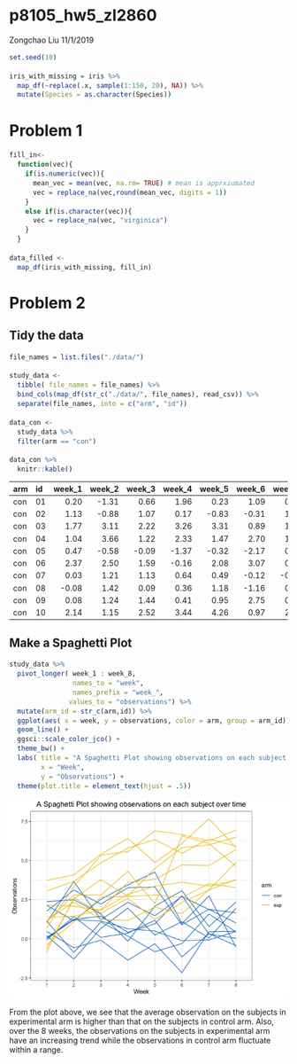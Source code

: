 p8105\_hw5\_zl2860
================
Zongchao Liu
11/1/2019

``` r
set.seed(10)

iris_with_missing = iris %>% 
  map_df(~replace(.x, sample(1:150, 20), NA)) %>%
  mutate(Species = as.character(Species))
```

# Problem 1

``` r
fill_in<-
  function(vec){
    if(is.numeric(vec)){
      mean_vec = mean(vec, na.rm= TRUE) # mean is apprxiumated
      vec = replace_na(vec,round(mean_vec, digits = 1))
    }
    else if(is.character(vec)){
      vec = replace_na(vec, "virginica")
    }
  }

data_filled <-
  map_df(iris_with_missing, fill_in)
```

# Problem 2

## Tidy the data

``` r
file_names = list.files("./data/")

study_data <-
  tibble( file_names = file_names) %>%
  bind_cols(map_df(str_c("./data/", file_names), read_csv)) %>%
  separate(file_names, into = c("arm", "id"))

data_con <- 
  study_data %>%
  filter(arm == "con")

data_con %>%
  knitr::kable()
```

| arm | id | week\_1 | week\_2 | week\_3 | week\_4 | week\_5 | week\_6 | week\_7 | week\_8 |
| :-- | :- | ------: | ------: | ------: | ------: | ------: | ------: | ------: | ------: |
| con | 01 |    0.20 |  \-1.31 |    0.66 |    1.96 |    0.23 |    1.09 |    0.05 |    1.94 |
| con | 02 |    1.13 |  \-0.88 |    1.07 |    0.17 |  \-0.83 |  \-0.31 |    1.58 |    0.44 |
| con | 03 |    1.77 |    3.11 |    2.22 |    3.26 |    3.31 |    0.89 |    1.88 |    1.01 |
| con | 04 |    1.04 |    3.66 |    1.22 |    2.33 |    1.47 |    2.70 |    1.87 |    1.66 |
| con | 05 |    0.47 |  \-0.58 |  \-0.09 |  \-1.37 |  \-0.32 |  \-2.17 |    0.45 |    0.48 |
| con | 06 |    2.37 |    2.50 |    1.59 |  \-0.16 |    2.08 |    3.07 |    0.78 |    2.35 |
| con | 07 |    0.03 |    1.21 |    1.13 |    0.64 |    0.49 |  \-0.12 |  \-0.07 |    0.46 |
| con | 08 |  \-0.08 |    1.42 |    0.09 |    0.36 |    1.18 |  \-1.16 |    0.33 |  \-0.44 |
| con | 09 |    0.08 |    1.24 |    1.44 |    0.41 |    0.95 |    2.75 |    0.30 |    0.03 |
| con | 10 |    2.14 |    1.15 |    2.52 |    3.44 |    4.26 |    0.97 |    2.73 |  \-0.53 |

## Make a Spaghetti Plot

``` r
study_data %>%
  pivot_longer( week_1 : week_8,
                names_to = "week",
                names_prefix = "week_",
               values_to = "observations") %>%
  mutate(arm_id = str_c(arm,id)) %>%
  ggplot(aes( x = week, y = observations, color = arm, group = arm_id)) +
  geom_line() +
  ggsci::scale_color_jco() +
  theme_bw() +
  labs( title = "A Spaghetti Plot showing observations on each subject over time",
        x = "Week",
        y = "Observations") +
  theme(plot.title = element_text(hjust = .5))
```

![](p8105_hw5_zl2860_files/figure-gfm/unnamed-chunk-4-1.png)<!-- -->

From the plot above, we see that the average observation on the subjects
in experimental arm is higher than that on the subjects in control arm.
Also, over the 8 weeks, the observations on the subjects in experimental
arm have an increasing trend while the observations in control arm
fluctuate within a range.
